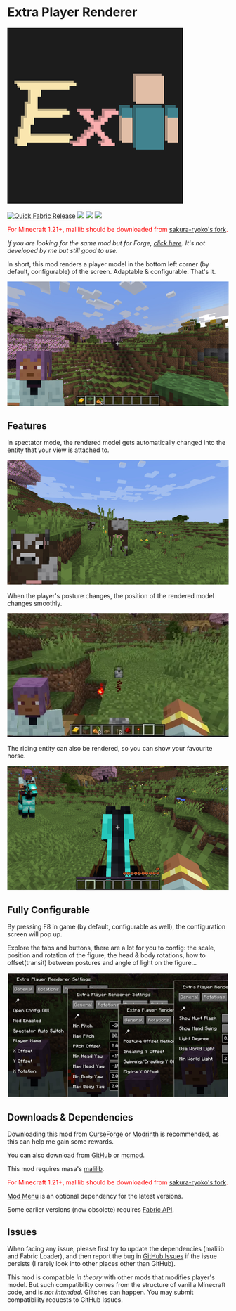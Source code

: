 # Extra Player Renderer

![](logo.png)

[![Quick Fabric Release](https://github.com/LucunJi/ExtraPlayerRenderer/actions/workflows/quick-fabric-release.yml/badge.svg)](https://github.com/LucunJi/ExtraPlayerRenderer/actions/workflows/quick-fabric-release.yml)
[![](https://img.shields.io/badge/dynamic/json?color=5da545&label=modrinth&prefix=downloads%20&query=hits.0.downloads&url=https://api.modrinth.com/v2/search?query=extraplayerrenderer&limit=1&index=relevance)](https://modrinth.com/mod/7q8r8AtY)
![](https://cf.way2muchnoise.eu/extraplayerrenderer.svg)
![](https://cf.way2muchnoise.eu/versions/extraplayerrenderer.svg)

<p style="color: red;">For Minecraft 1.21+, malilib should be downloaded from <a href="https://github.com/sakura-ryoko/malilib/releases">sakura-ryoko's fork</a>.</p>

*If you are looking for the same mod but for Forge, [click here](https://www.curseforge.com/minecraft/mc-mods/extra-player-render). It's not developed by me but still good to use.*


In short, this mod renders a player model in the bottom left corner (by default, configurable) of the screen. Adaptable & configurable. That's it.

![](images/img1.jpg)

## Features

In spectator mode, the rendered model gets automatically changed into the entity that your view is attached to.

![](images/spectator.jpg)

When the player's posture changes, the position of the rendered model changes smoothly.

![](images/transition.webp)

The riding entity can also be rendered, so you can show your favourite horse.

![](images/vehicle.jpg)

## Fully Configurable

By pressing F8 in game (by default, configurable as well), the configuration screen will pop up.

Explore the tabs and buttons, there are a lot for you to config: the scale, position and rotation of the figure, the head & body rotations, how to offset(transit) between postures and angle of light on the figure...

![](images/configs.jpg)

## Downloads & Dependencies

Downloading this mod from [CurseForge](https://www.curseforge.com/minecraft/mc-mods/extraplayerrenderer) or [Modrinth](https://modrinth.com/mod/7q8r8AtY) is recommended, as this can help me gain some rewards.

You can also download from [GitHub](https://github.com/LucunJi/ExtraPlayerRenderer) or [mcmod](https://www.mcmod.cn/class/2374.html).

This mod requires masa's [malilib](https://www.curseforge.com/minecraft/mc-mods/malilib).

<p style="color: red;">For Minecraft 1.21+, malilib should be downloaded from <a href="https://github.com/sakura-ryoko/malilib/releases">sakura-ryoko's fork</a>.</p>

[Mod Menu](https://modrinth.com/mod/modmenu/) is an optional dependency for the latest versions.

Some earlier versions (now obsolete) requires [Fabric API](https://www.curseforge.com/minecraft/mc-mods/fabric-api).

## Issues
When facing any issue, please first try to update the dependencies (malilib and Fabric Loader),
and then report the bug in [GitHub Issues](https://github.com/LucunJi/ExtraPlayerRenderer/issues) if the issue persists (I rarely look into other places other than GitHub).

This mod is compatible *in theory* with other mods that modifies player's model.
But such compatibility comes from the structure of vanilla Minecraft code, and is *not intended*. Glitches can happen.
You may submit compatibility requests to GitHub Issues.
